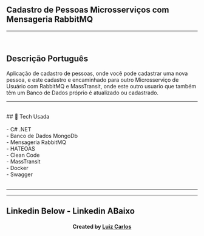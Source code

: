 ﻿## Cadastro de Pessoas Microsserviços com Mensageria RabbitMQ <br/>
<hr>
<br/>

<h2>Descrição Português</h2>
<p>Aplicação de cadastro de pessoas, onde você pode cadastrar uma nova pessoa, e este cadastro e encaminhado para outro Microsserviço de Usuário com RabbitMQ e MassTransit,
onde este outro usuario que também têm um Banco de Dados próprio é atualizado ou cadastrado.
</p>
<hr>
<br/>
## 🚀 Tech Usada<br/>
<br/>
- C# .NET<br/>
- Banco de Dados MongoDb<br/>
- Mensageria RabbitMQ<br/>
- HATEOAS<br/>
- Clean Code<br/>
- MassTransit<br/>
-   Docker<br/>
-   Swagger <br/>

<br/>
<hr>

<hr>

## Linkedin Below - Linkedin ABaixo

<h4 align="center">
   Created by   <a href="https://www.linkedin.com/in/luiz-carlos-b50693173/" target="_blank"> Luiz Carlos </a>
</h4>

</html>
